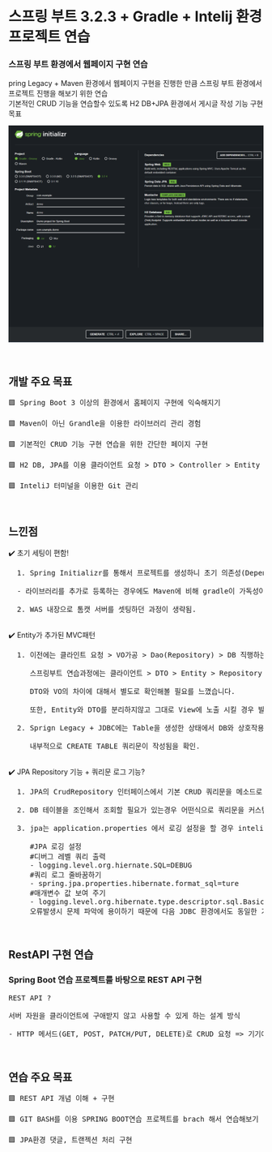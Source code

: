 <h1> 스프링 부트 3.2.3 + Gradle + Intelij 환경 프로젝트 연습 </h1>


<h3> 스프링 부트 환경에서 웹페이지 구현 연습 </h3> 
<p> pring Legacy + Maven 환경에서 웹페이지 구현을 진행한 만큼 스프링 부트 환경에서 프로젝트 진행을 해보기 위한 연습 <br>
  기본적인 CRUD 기능을 연습할수 있도록 H2 DB+JPA 환경에서 게시글 작성 기능 구현 목표
</p>
<p><img align="center" width="800" alt="image" src="https://raw.githubusercontent.com/praymyk/Spring-boot-test-Project/master/README/spring%20initializr.png" border-radius="20px"></p>

<br/>

<h2> 개발 주요 목표</h2>

<pre>
🟪 Spring Boot 3 이상의 환경에서 홈페이지 구현에 익숙해지기

🟪 Maven이 아닌 Grandle을 이용한 라이브러리 관리 경험

🟪 기본적인 CRUD 기능 구현 연습을 위한 간단한 페이지 구현

🟪 H2 DB, JPA를 이용 클라이언트 요청 > DTO > Controller > Entity > DB 과정 체험

🟪 InteliJ 터미널을 이용한 Git 관리 
</pre>

<br/>

<h2> 느낀점 </h2>
<p>
  ✔️ 초기 세팅이 편함!<br>
  <pre>
  1. Spring Initializr를 통해서 프로젝트를 생성하니 초기 의존성(Dependency) 설정이 편한 느낌이였다. <br>
  - 라이브러리를 추가로 등록하는 경우에도 Maven에 비해 gradle이 가독성이 좀더 좋았습니다.(버전 관리를 자동으로 해줘서 좋았다..) <br>
  2. WAS 내장으로 톰캣 서버를 셋팅하던 과정이 생략됨.</pre>
  <br>
  ✔️ Entity가 추가된 MVC패턴<br>
  <pre>
  1. 이전에는 클라인트 요청 > VO가공 > Dao(Repository) > DB 직행하는 구조로 프로젝트를 진행했었다. <br>
     스프링부트 연습과정에는 클라이언트 > DTO > Entity > Repository > DB 구조로 실습을 진행했는데 <br>
     DTO와 VO의 차이에 대해서 별도로 확인해볼 필요를 느꼈습니다. <br>
     또한, Entity와 DTO를 분리하지않고 그대로 View에 노출 시킬 경우 발생하는 문제에대해서 다시한번 돌아보게 됨.<br>
  2. Sprign Legacy + JDBC에는 Table을 생성한 상태에서 DB와 상호작용이 진행됐지만 JPA는 @Entity 어노테이션 클래스 생성시<br>
     내부적으로 CREATE TABLE 쿼리문이 작성됨을 확인.</pre>
  <br>
  ✔️ JPA Repository 기능 + 쿼리문 로그 기능?
  <pre>
  1. JPA의 CrudRepository 인터페이스에서 기본 CRUD 쿼리문을 메소드로 지원하는 것을 확인했습니다.<br>
  2. DB 테이블을 조인해서 조회할 필요가 있는경우 어떤식으로 쿼리문을 커스텀할수 있을지 여유시간에 좀더 살펴볼 예정!<br>
  3. jpa는 application.properties 에서 로깅 설정을 할 경우 intelij 내 로그에서 실행된 쿼리문을 확인하기 용이한걸 학습했습니다.<br>
     #JPA 로깅 설정
     #디버그 레벨 쿼리 출력
     - logging.level.org.hiernate.SQL=DEBUG
     #쿼리 로그 줄바꿈하기
     - spring.jpa.properties.hibernate.format_sql=ture
     #매개변수 값 보여 주기
     - logging.level.org.hibernate.type.descriptor.sql.BasicBinder=TRACE
     오류발생시 문제 파악에 용이하기 때문에 다음 JDBC 환경에서도 동일한 기능이 있을지 체크해볼 예정.</pre>
</p>
<br>

<h2> RestAPI 구현 연습 </h2>

<h3> Spring Boot 연습 프로젝트를 바탕으로 REST API 구현 </h3> 
<pre>REST API ?<br>
서버 자원을 클라이언트에 구애받지 않고 사용할 수 있게 하는 설계 방식<br>
- HTTP 메서드(GET, POST, PATCH/PUT, DELETE)로 CRUD 요청 => 기기에 구애받지 않고 요청을 제공하도록 인터페이스 제공(ex. xml,json) </pre>


<br/>

<h2> 연습 주요 목표</h2>

<pre>
🟪 REST API 개념 이해 + 구현

🟪 GIT BASH를 이용 SPRING BOOT연습 프로젝트를 brach 해서 연습해보기

🟪 JPA환경 댓글, 트랜젝션 처리 구현</pre>
